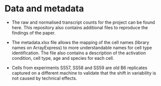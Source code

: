 # Data and metadata 

* The raw and normalised transcript counts for the project can be found here. 
This repository also contains additional files to reproduce the findings of the paper.

* The metadata.xlsx file allows the mapping of the cell names (library names on ArrayExpress) to more understandable names for cell type identification. The file also contains a description of the activation condition, cell type, age and species for each cell.

* Cells from experiments SS57, SS58 and SS59 are old B6 replicates captured on a different machine to validate that the shift in variability is not caused by technical effects.
